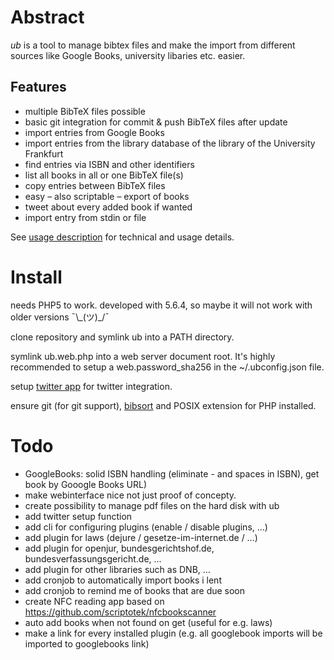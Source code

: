 # Abstract

*ub* is a tool to manage bibtex files and make the import from different sources
like Google Books, university libaries etc. easier.

## Features

* multiple BibTeX files possible
* basic git integration for commit & push BibTeX files after update
* import entries from Google Books
* import entries from the library database of the library of the University Frankfurt
* find entries via ISBN and other identifiers
* list all books in all or one BibTeX file(s)
* copy entries between BibTeX files
* easy – also scriptable – export of books
* tweet about every added book if wanted
* import entry from stdin or file

See [usage description](ub.usage.txt) for technical and usage details.

# Install

needs PHP5 to work. developed with 5.6.4, so maybe it will not work with older versions ¯\\\_(ツ)\_/¯

clone repository and symlink ub into a PATH directory.

symlink ub.web.php into a web server document root. It's highly recommended to setup a web.password\_sha256 in the ~/.ubconfig.json file.

setup [twitter app](https://apps.twitter.com) for twitter integration.

ensure git (for git support), [bibsort](http://ftp.math.utah.edu/pub/bibsort/) and POSIX extension for PHP installed.

# Todo

* GoogleBooks: solid ISBN handling (eliminate - and spaces in ISBN), get book by Gooogle Books URL)
* make webinterface nice not just proof of concepty.
* create possibility to manage pdf files on the hard disk with ub
* add twitter setup function
* add cli for configuring plugins (enable / disable plugins, …)
* add plugin for laws (dejure / gesetze-im-internet.de / …)
* add plugin for openjur, bundesgerichtshof.de, bundesverfassungsgericht.de, …
* add plugin for other libraries such as DNB, …
* add cronjob to automatically import books i lent
* add cronjob to remind me of books that are due soon 
* create NFC reading app based on https://github.com/scriptotek/nfcbookscanner
* auto add books when not found on get (useful for e.g. laws)
* make a link for every installed plugin (e.g. all googlebook imports will be imported to googlebooks link)
 
